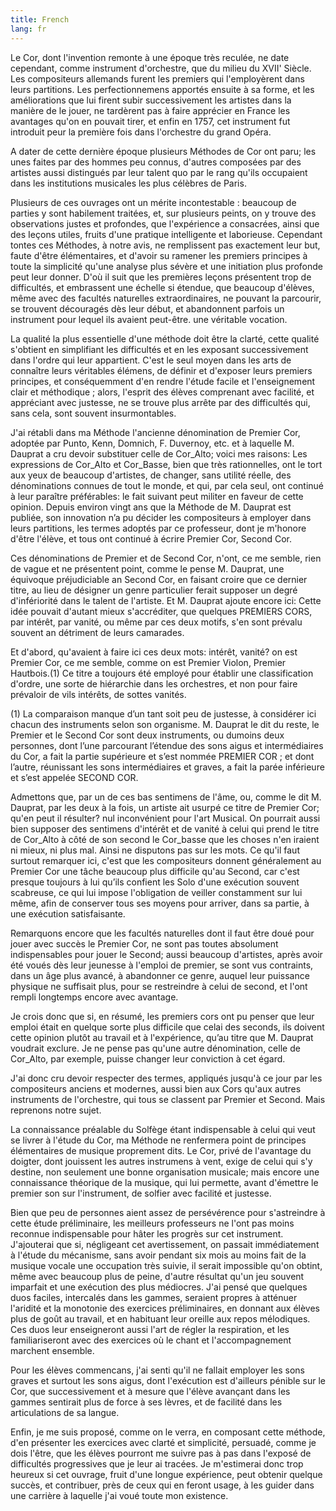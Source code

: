 ```yaml
---
title: French
lang: fr
---
```

Le Cor, dont l'invention remonte à une époque très reculée, ne date cependant, comme instrument d'orchestre, que du milieu du XVII' Siècle. Les compositeurs allemands furent les premiers qui l'employèrent dans leurs partitions. Les perfectionnemens apportés ensuite à sa forme, et les améliorations que lui firent subir successivement les artistes dans la manière de le jouer, ne tardèrent pas à faire apprécier en France les avantages qu'on en pouvait tirer, et enfin en 1757, cet instrument fut introduit peur la première fois dans l'orchestre du grand Opéra.

A dater de cette dernière époque plusieurs Méthodes de Cor ont paru; les unes faites par des hommes peu connus, d'autres composées par des artistes aussi distingués par leur talent quo par le rang qu'ils occupaient dans les institutions musicales les plus célèbres de Paris.

Plusieurs de ces ouvrages ont un mérite incontestable : beaucoup de parties y sont habilement traitées, et, sur plusieurs peints, on y trouve des observations justes et profondes, que l'expérience a consacrées, ainsi que des Ieçons utiles, fruits d'une pratique intelligente et laborieuse. Cependant tontes ces Méthodes, à notre avis, ne remplissent pas exactement leur but, faute d'être élémentaires, et d'avoir su ramener les premiers principes à toute la simplicité qu'une analyse plus sévère et une initiation plus profonde peut leur donner. D'où il suit que les premières leçons présentent trop de difficultés, et embrassent une échelle si étendue, que beaucoup d'élèves, même avec des facultés naturelles extraordinaires, ne pouvant la parcourir, se trouvent découragés dès leur début, et abandonnent parfois un instrument pour lequel ils avaient peut-être. une véritable vocation.

La qualité la plus essentielle d'une méthode doit être la clarté, cette qualité s'obtient en simplifiant les difficultés et en les exposant successivement dans l'ordre qui leur appartient. C'est le seul moyen dans les arts de connaître leurs véritables élémens, de définir et d'exposer leurs premiers principes, et conséquemment d'en rendre l'étude facile et l'enseignement clair et méthodique ; alors, l'esprit des élèves comprenant avec facilité, et appréciant avec justesse, ne se trouve plus arrête par des difficultés qui, sans cela, sont souvent insurmontables.

J'ai rétabli dans ma Méthode l'ancienne dénomination de Premier Cor, adoptée par Punto, Kenn, Domnich, F. Duvernoy, etc. et à laquelle M. Dauprat a cru devoir substituer celle de Cor_Alto; voici mes raisons: Les expressions de Cor_Alto et Cor_Basse, bien que très rationnelles, ont le tort aux yeux de beaucoup d'artistes, de changer, sans utilité réelle, des dénominations connues de tout le monde, et qui, par cela seul, ont continué à leur paraître préférables: le fait suivant peut militer en faveur de cette opinion. Depuis environ vingt ans que la Méthode de M. Dauprat est publiée, son innovation n’a pu décider les compositeurs à employer dans leurs partitions, les termes adoptés par ce professeur, dont je m'honore d'être l'élève, et tous ont continué à écrire Premier Cor, Second Cor.

Ces dénominations de Premier et de Second Cor, n'ont, ce me semble, rien de vague et ne présentent point, comme le pense M. Dauprat, une équivoque préjudiciable an Second Cor, en faisant croire que ce dernier titre, au lieu de désigner un genre particulier ferait supposer un degré d'infériorité dans le talent de l'artiste. Et M. Dauprat ajoute encore ici: Cette idée pouvait d'autant mieux s'accréditer, que quelques PREMIERS CORS, par intérêt, par vanité, ou même par ces deux motifs, s'en sont prévalu souvent an détriment de leurs camarades.

Et d'abord, qu'avaient à faire ici ces deux mots: intérêt, vanité? on est Premier Cor, ce me semble, comme on est Premier Violon, Premier Hautbois.(1) Ce titre a toujours été employé pour établir une classification d'ordre, une sorte de hiérarchie dans les orchestres, et non pour faire prévaloir de vils intérêts, de sottes vanités.

(1) La comparaison manque d’un tant soit peu de justesse, à considérer ici chacun des instruments selon son organisme. M. Dauprat le dit du reste, le Premier et le Second Cor sont deux instruments, ou dumoins deux personnes, dont l’une parcourant l’étendue des sons aigus et intermédiaires du Cor, a fait la partie supérieure et s’est nommée PREMIER COR ; et dont l’autre, réunissant les sons intermédiaires et graves, a fait la parée inférieure et s’est appelée SECOND COR.

Admettons que, par un de ces bas sentimens de l'âme, ou, comme le dit M. Dauprat, par les deux à la fois, un artiste ait usurpé ce titre de Premier Cor; qu'en peut il résulter? nul inconvénient pour l'art Musical. On pourrait aussi bien supposer des sentimens d'intérêt et de vanité à celui qui prend le titre de Cor_Alto à côté de son second le Cor_basse que les choses n'en iraient ni mieux, ni plus mal. Ainsi ne disputons pas sur les mots. Ce qu'il faut surtout remarquer ici, c'est que les compositeurs donnent généralement au Premier Cor une tâche beaucoup plus difficile qu'au Second, car c'est presque toujours à lui qu’ils confient les Solo d'une exécution souvent scabreuse, ce qui lui impose l'obligation de veiller constamment sur lui même, afin de conserver tous ses moyens pour arriver, dans sa partie, à une exécution satisfaisante.

Remarquons encore que les facultés naturelles dont il faut être doué pour jouer avec succès le Premier Cor, ne sont pas toutes absolument indispensables pour jouer le Second; aussi beaucoup d'artistes, après avoir été voués dès leur jeunesse à l'emploi de premier, se sont vus contraints, dans un âge plus avancé, à abandonner ce genre, auquel leur puissance physique ne suffisait plus, pour se restreindre à celui de second, et l'ont rempli longtemps encore avec avantage.

Je crois donc que si, en résumé, les premiers cors ont pu penser que leur emploi était en quelque sorte plus difficile que celai des seconds, ils doivent cette opinion plutôt au travail et à l'expérience, qu’au titre que M. Dauprat voudrait exclure. Je ne pense pas qu'une autre dénomination, celle de Cor_Alto, par exemple, puisse changer leur conviction à cet égard.

J'ai donc cru devoir respecter des termes, appliqués jusqu'à ce jour par les compositeurs anciens et modernes, aussi bien aux Cors qu'aux autres instruments de l'orchestre, qui tous se classent par Premier et Second.
Mais reprenons notre sujet.

La connaissance préalable du Solfège étant indispensable à celui qui veut se livrer à l'étude du Cor, ma Méthode ne renfermera point de principes élémentaires de musique proprement dits. Le Cor, privé de l'avantage du doigter, dont jouissent les autres instrumens à vent, exige de celui qui s'y destine, non seulement une bonne organisation musicale; mais encore une connaissance théorique de la musique, qui lui permette, avant d'émettre le premier son sur l'instrument, de solfier avec facilité et justesse.

Bien que peu de personnes aient assez de persévérence pour s'astreindre à cette étude préliminaire, les meilleurs professeurs ne l'ont pas moins reconnue indispensable pour hâter les progrès sur cet instrument. J'ajouterai que si, négligeant cet avertissement, on passait immédiatement à l'étude du mécanisme, sans avoir pendant six mois au moins fait de la musique vocale une occupation très suivie, il serait impossible qu'on obtint, même avec beaucoup plus de peine, d'autre résultat qu'un jeu souvent imparfait et une exécution des plus médiocres.
J'ai pensé que quelques duos faciles, intercalés dans les gammes, seraient propres à atténuer l'aridité et la monotonie des exercices préliminaires, en donnant aux élèves plus de goût au travail, et en habituant leur oreille aux repos mélodiques. Ces duos leur enseigneront aussi l'art de régler la respiration, et les familiariseront avec des exercices où le chant et l'accompagnement marchent ensemble.

Pour les élèves commencans, j'ai senti qu'il ne fallait employer les sons graves et surtout les sons aigus, dont l'exécution est d'ailleurs pénible sur le Cor, que successivement et à mesure que l'élève avançant dans les gammes sentirait plus de force à ses lèvres, et de facilité dans les articulations de sa langue.

Enfin, je me suis proposé, comme on le verra, en composant cette méthode, d'en présenter les exercices avec clarté et simplicité, persuadé, comme je dois l'être, que les élèves pourront me suivre pas à pas dans l'exposé de difficultés progressives que je leur ai tracées. Je m'estimerai donc trop heureux si cet ouvrage, fruit d'une longue expérience, peut obtenir quelque succès, et contribuer, près de ceux qui en feront usage, à les guider dans une carrière à laquelle j'ai voué toute mon existence.
